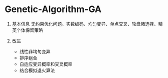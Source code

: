 # Genetic-Algorithm-GA

1. 基本信息
无约束优化问题。实数编码、均匀变异、单点交叉、轮盘赌选择、精英个体保留策略

2. 改进
    - 线性非均匀变异
    - 排序组合
    - 自适应变异概率和交叉概率
    - 结合模拟退火算法